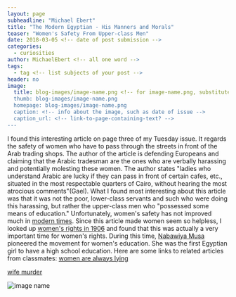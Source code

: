 ```yaml
---
layout: page
subheadline: "Michael Ebert"
title: "The Modern Egyptian - His Manners and Morals"
teaser: "Women's Safety From Upper-class Men"
date: 2018-03-05 <!-- date of post submission -->
categories:
  - curiosities
author: MichaelEbert <!-- all one word -->
tags:
  - tag <!-- list subjects of your post -->
header: no
image:
  title: blog-images/image-name.png <!-- for image-name.png, substitute name you've given your image file -->
  thumb: blog-images/image-name.png
  homepage: blog-images/image-name.png
  caption: <!-- info about the image, such as date of issue -->
  caption_url: <!-- link-to-page-containing-text? -->
---
```

I found this interesting article on page three of my Tuesday issue. It regards the safety of women who have to pass through the streets in front of the Arab trading shops. The author of the article is defending Europeans and claiming that the Arabic tradesman are the ones who are verbally harassing and potentially molesting these women. The author states "ladies who understand Arabic are lucky if they can pass in front of certain cafes, etc., situated in the most respectable quarters of Cairo, without hearing the most atrocious comments"(Gael). What I found most interesting about this article was that it was not the poor, lower-class servants and such who were doing this harassing, but rather the upper-class men who "possessed some means of education." Unfortunately, women's safety has not improved much in [modern times](https://www.huffingtonpost.com/roger-friedland/sexual-violence-and-the-egyptian-revolution_b_2658500.html). Since this article made women seem so helpless, I looked up [women's rights in 1906](https://pdfs.semanticscholar.org/1198/57e71816b48979e2f4bc74dee9fccf0b85dd.pdf) and found that this was actually a very important time for women's rights. During this time, [Nabawiya Musa](http://www.arabwomenwriters.com/index.php/2014-05-03-16-01-55/n/nabaweya-musa) pioneered the movement for women's education. She was the first Egyptian girl to have a high school education.
 Here are some links to related articles from classmates:
 [women are always lying](https://dig-eg-gaz.github.io/curiosities/Doring-blogpost/)

 [wife murder](https://dig-eg-gaz.github.io/curiosities/cooper-wife-murder/)

![image name](https://github.com/dig-eg-gaz/dig-eg-gaz.github.io/blob/master/images/blog-images/image-name.png?raw=true)

